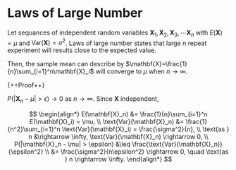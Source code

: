 # **Laws of Large Number**

Let sequances of independent random variables $\mathbf{X}_1, \mathbf{X}_2, \mathbf{X}_3, \cdots \mathbf{X}_n$ with $E(\mathbf{X}) = \mu$ and $\text{Var}(\mathbf{X})=\sigma^2$.
Laws of large number states that large $n$ repeat experiment will results close to the expected value. 

Then, the sample mean can describe by $\mathbf{X}=\frac{1}{n}\sum_{i=1}^n\mathbf{X}_i$ will converge to $\mu$ when $n\rightarrow\infty$.

{++Proof++}

$P(|\mathbf{X}_n-\mu| > \epsilon)\rightarrow 0$ as $n \rightarrow \infty$. Since $\mathbf{X}$ independent,

$$
\begin{align*}
E(\mathbf{X}_n) &= \frac{1}{n}\sum_{i=1}^n E(\mathbf{X}_i) = \mu, \\
\text{Var}(\mathbf{X}_n) &= \frac{1}{n^2}\sum_{i=1}^n \text{Var}(\mathbf{X}_i) = \frac{\sigma^2}{n}, \\ 
\text{as } n &\rightarrow \infty, \text{Var}(\mathbf{X}_n) \rightarrow 0, \\
P(|\mathbf{X}_n - \mu| > \epsilon) &\leq \frac{\text{Var}(\mathbf{X}_n)}{\epsilon^2} \\
&= \frac{\sigma^2}{n\epsilon^2} \rightarrow 0, \quad \text{as } n \rightarrow \infty.
\end{align*}
$$
